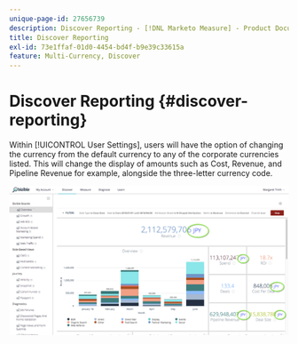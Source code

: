 ```yaml
---
unique-page-id: 27656739
description: Discover Reporting - [!DNL Marketo Measure] - Product Documentation
title: Discover Reporting
exl-id: 73e1ffaf-01d0-4454-bd4f-b9e39c33615a
feature: Multi-Currency, Discover
---
```

# Discover Reporting {#discover-reporting}

Within [!UICONTROL User Settings], users will have the option of changing the currency from the default currency to any of the corporate currencies listed. This will change the display of amounts such as Cost, Revenue, and Pipeline Revenue for example, alongside the three-letter currency code.

![](assets/one.png)
